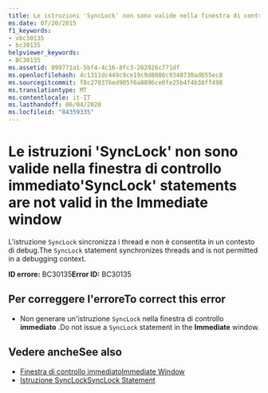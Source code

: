 ```yaml
---
title: Le istruzioni 'SyncLock' non sono valide nella finestra di controllo immediato
ms.date: 07/20/2015
f1_keywords:
- vbc30135
- bc30135
helpviewer_keywords:
- BC30135
ms.assetid: 099771a1-5bf4-4c16-8fc3-262926c771df
ms.openlocfilehash: 4c1311dc449c9ce19c9d8086c9348730ad655ec8
ms.sourcegitcommit: f8c270376ed905f6a8896ce0fe25b4f4b38ff498
ms.translationtype: MT
ms.contentlocale: it-IT
ms.lasthandoff: 06/04/2020
ms.locfileid: "84359335"
---
```

# <a name="synclock-statements-are-not-valid-in-the-immediate-window"></a><span data-ttu-id="0552f-102">Le istruzioni 'SyncLock' non sono valide nella finestra di controllo immediato</span><span class="sxs-lookup"><span data-stu-id="0552f-102">'SyncLock' statements are not valid in the Immediate window</span></span>
<span data-ttu-id="0552f-103">L'istruzione `SyncLock` sincronizza i thread e non è consentita in un contesto di debug.</span><span class="sxs-lookup"><span data-stu-id="0552f-103">The `SyncLock` statement synchronizes threads and is not permitted in a debugging context.</span></span>  
  
 <span data-ttu-id="0552f-104">**ID errore:** BC30135</span><span class="sxs-lookup"><span data-stu-id="0552f-104">**Error ID:** BC30135</span></span>  
  
## <a name="to-correct-this-error"></a><span data-ttu-id="0552f-105">Per correggere l'errore</span><span class="sxs-lookup"><span data-stu-id="0552f-105">To correct this error</span></span>  
  
- <span data-ttu-id="0552f-106">Non generare un'istruzione `SyncLock` nella finestra di controllo **immediato** .</span><span class="sxs-lookup"><span data-stu-id="0552f-106">Do not issue a `SyncLock` statement in the **Immediate** window.</span></span>  
  
## <a name="see-also"></a><span data-ttu-id="0552f-107">Vedere anche</span><span class="sxs-lookup"><span data-stu-id="0552f-107">See also</span></span>

- [<span data-ttu-id="0552f-108">Finestra di controllo immediato</span><span class="sxs-lookup"><span data-stu-id="0552f-108">Immediate Window</span></span>](/visualstudio/ide/reference/immediate-window)
- [<span data-ttu-id="0552f-109">Istruzione SyncLock</span><span class="sxs-lookup"><span data-stu-id="0552f-109">SyncLock Statement</span></span>](../language-reference/statements/synclock-statement.md)
